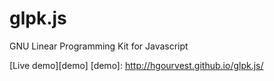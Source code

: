 # glpk.js

GNU Linear Programming Kit for Javascript

[Live demo][demo]
[demo]: http://hgourvest.github.io/glpk.js/
